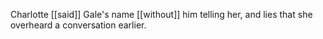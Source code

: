 Charlotte [[said]] Gale's name [[without]] him telling her, and lies that she overheard a conversation earlier.